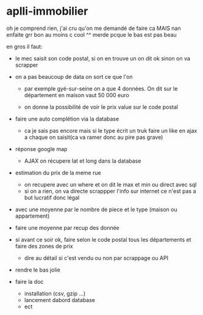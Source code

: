 # aplli-immobilier

oh je comprend rien, j'ai cru qu'on me demandé de faire ca MAIS nan enfaite grr bon au moins c cool ^^ merde pcque le bas est pas beau

en gros il faut:


  - le mec saisit son code postal, si on en trouve un on dit ok sinon on va scrapper

  - on a pas beaucoup de data on sort ce que l'on
  
    - par exemple gyé-sur-seine on a que 4 données. On dit sur le département en maison vaut 50 000 euro
    
    - on donne la possibilité de voir le prix value sur le code postal

  - faire une auto complétion via la database
    - ca je sais pas encore mais si le type écrit un truk faire un like en ajax a chaque on saisit(ca va ramer donc au pire pas grave)
    
  - réponse google map
    - AJAX on récupere lat et long dans la database
  
  - estimation du prix de la meme rue
    - on recupere avec un where et on dit le max et min ou direct avec sql
    - si on a rien, on va directe scrappper l'info sur internet ce n'est pas a but lucratif donc légal
    
  - avec une moyenne par le nombre de piece et le type (maison ou appartement)
   - faire une moyenne par recup des donnée
   
  - si avant ce soir ok, faire selon le code postal tous les départements et faire des zones de prix
    
    - dire au détail si c'est vendu ou non par scrappage ou API
   
   
   - rendre le bas jolie
   
   
  - faire la doc
    - installation (csv, gzip ...)
    - lancement dabord database
    - ect

